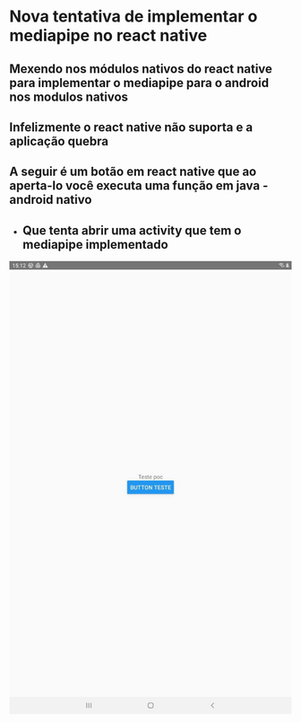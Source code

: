# Nova tentativa de implementar o mediapipe no react native 

## Mexendo nos módulos nativos do react native para implementar o mediapipe para o android nos modulos nativos

## Infelizmente o react native não suporta e a aplicação quebra

## A seguir é um botão em react native que ao aperta-lo você executa uma função em java - android nativo

- ## Que tenta abrir uma activity que tem o mediapipe implementado

<div align='center'>

<img src="https://github.com/brunossales/Mediapipe_Studies/blob/main/POC_newHolisticNative/img/exemplo.jpg" />

</div>